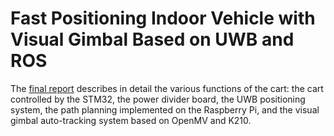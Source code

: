 # Fast Positioning Indoor Vehicle with Visual Gimbal Based on UWB and ROS
The [final report](https://github.com/Wendy-Ying/Fast-Positioning-Indoor-Vehicle-with-Visual-Gimbal-Based-on-UWB-and-ROS/blob/main/%E7%BB%93%E9%A2%98%E6%8A%A5%E5%91%8A_%E4%B8%80%E7%A7%8D%E5%9F%BA%E4%BA%8E%20uwb%20%E8%AE%BE%E5%A4%87%E5%92%8C%20ros%20%E6%8E%A7%E5%88%B6%E7%B3%BB%E7%BB%9F%E7%9A%84%E5%BF%AB%E9%80%9F%E9%83%A8%E7%BD%B2%E5%AE%A4%E5%86%85%E5%AE%9A%E4%BD%8D%E8%A7%86%E8%A7%89%E4%BA%91%E5%8F%B0%E5%B0%8F%E8%BD%A6.pdf) describes in detail the various functions of the cart: the cart controlled by the STM32, the power divider board, the UWB positioning system, the path planning implemented on the Raspberry Pi, and the visual gimbal auto-tracking system based on OpenMV and K210.
